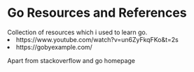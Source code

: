 <h1> Go Resources and References</h1>
Collection of resources which i used to learn go.
<li>
 https://www.youtube.com/watch?v=un6ZyFkqFKo&t=2s
</li>
<li>
 https://gobyexample.com/
</li>

Apart from stackoverflow and go homepage